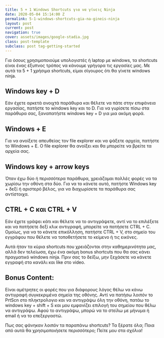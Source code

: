 ```yaml
---
title: 5 + 1 Windows Shortcuts για να γίνεις Ninja
date: 2020-05-04 15:14:00 Z
permalink: 5-1-windows-shortcuts-gia-na-gineis-ninja
layout: post
current: post
navigation: true
cover: assets/images/google-stadia.jpg
class: post-template
subclass: post tag-getting-started
---
```


Για όσους χρησιμοποιούμε υπολογιστές ή laptop με windows, τα shortcuts είναι ένας έξυπνος τρόπος να κάνουμε γρήγορα τις εργασίες μας. Με αυτά τα 5 + 1 χρήσιμα shortcuts, είμαι σίγουρος ότι θα γίνετε windows ninja. 

## Windows key + D
Εάν έχετε αρκετά ανοιχτά παράθυρα και θέλετε να πάτε στην επιφάνεια εργασίας, πατήστε το windows key και το D. Για να γυρίσετε πίσω στα παράθυρα σας, ξαναπατήστε windows key + D για μια ακόμη φορά.
## Windows + E
Για να ανοίξετε απευθείας τον file explorer και να ψάξετε αρχεία, πατήστε το Windows + E. Ο file explorer θα ανοίξει και θα μπορείτε να βρείτε τα αρχεία σας.
## Windows key + arrow keys
Όταν έχω δύο ή περισσότερα παράθυρα, χρειάζομαι πολλές φορές να τα χωρίσω την οθόνη στα δύο. Για να το κάνετε αυτό, πατήστε Windows key + δεξί ή αριστερό βέλος, για να διαχωρίσετε τα παράθυρα σας αντίστοιχα.
## CTRL + C και CTRL + V
Εάν έχετε γράψει κάτι και θέλετε να το αντιγράψετε, αντί να το επιλέξετε και να πατήσετε δεξί κλικ αντιγραφή, μπορείτε να πατήσετε CTRL + C. Ομοίως, για να το κάνετε επικόλληση, πατήστε CTRL + V, στο σημείο του εγγράφου που θέλετε να τοποθετήσετε το κείμενο ή τις εικόνες.

Αυτά ήταν τα κύρια shortcuts που χρειάζονται στην καθημερινότητα μας, αλλά δεν τελείωσα, έχω ένα ακόμη bonus shortcuts που θα σας κάνει πραγματικό windows ninja. Πριν σας το δείξω, μην ξεχάσετε να κάνετε εγγραφή στο κανάλι και like στο video.

## Bonus Content:

Είναι αμέτρητες οι φορές που για διάφορους λόγος θέλω να κάνω αντιγραφή συγκεκριμένα σημεία της οθόνης. Αντί να πατήσω λοιπόν το PrtScn στο πληκτρολογιο και να αντιγράψω όλη την οθόνη, πατάω το windows key + shift + S και μου εμφανίζει επιλογή του σημείου που θέλω να αντιγράψω. Αφού το αντιγράψω, μπορώ να το στείλω με μήνυμα ή email ή να το επεξεργαστώ.

Πως σας φάνηκαν λοιπόν τα παραπάνω shortcuts? Τα ξέρατε όλα; Ποια από αυτά θα χρησιμοποιήσετε περισσότερο; Πείτε μου στα σχόλια!
